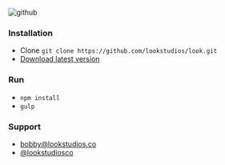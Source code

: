 ![github](https://cloud.githubusercontent.com/assets/3231370/25316061/f4e4ea0c-282d-11e7-981c-2d2cc4c83334.png)

### Installation
- Clone `git clone https://github.com/lookstudios/look.git`
- [Download latest version](https://github.com/lookstudios/look/archive/master.zip)

### Run
- `npm install`
- `gulp`

### Support
-   [bobby@lookstudios.co](mailto:bobby@lookstudios.co)
-   [@lookstudiosco](http://twitter.com/lookstudiosco)
